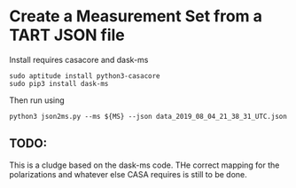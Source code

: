 # Create a Measurement Set from a TART JSON file

Install requires casacore and dask-ms

    sudo aptitude install python3-casacore
    sudo pip3 install dask-ms

Then run using

    python3 json2ms.py --ms ${MS} --json data_2019_08_04_21_38_31_UTC.json

## TODO:

This is a cludge based on the dask-ms code. THe correct mapping for the polarizations and whatever else CASA requires is still to be done.
